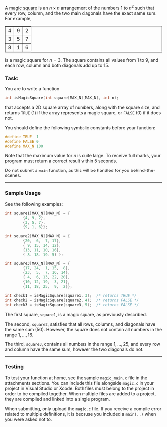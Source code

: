 A [magic square](https://en.wikipedia.org/wiki/Magic_square) is an $n\times n$ arrangement of the numbers $1$ to $n^2$ such that every row, column, and the two main diagonals have the exact same sum.  For example, 

<table border="1" align="center">
	<tr><td>4</td><td>9</td><td>2</td></tr>
	<tr><td>3</td><td>5</td><td>7</td></tr>
	<tr><td>8</td><td>1</td><td>6</td></tr>
</table>

is a magic square for $n = 3$.  The square contains all values from 1 to 9, and each row, column and both diagonals add up to 15.

### Task:

You are to write a function 
```c
int isMagicSquare(int square[MAX_N][MAX_N], int n);
```
that accepts a 2D square array of numbers, along with the square size, and returns `TRUE` (1) if the array represents a magic square, or `FALSE` (0) if it does not.

You should define the following symbolic constants before your function:

```c
#define TRUE  1
#define FALSE 0
#define MAX_N 100
```

Note that the maximum value for $n$ is quite large.  To receive full marks, your program must return a correct result within 5 seconds.

Do not submit a `main` function, as this will be handled for you behind-the-scenes.

---

### Sample Usage

See the following examples:
```c
int square1[MAX_N][MAX_N] = {
		{4, 9, 2},
		{3, 5, 7},
		{9, 1, 6}};

int square2[MAX_N][MAX_N] = {
		{20,  6,  7, 17},
		{ 9, 15, 14, 12},
		{13, 11, 10, 16},
		{ 8, 18, 19, 5}	};

int square3[MAX_N][MAX_N] = {
		{17, 24,  1, 15,  8},
		{23,  5,  7, 16, 14},
		{ 4,  6, 13, 22, 20},
		{10, 12, 19,  3, 21}, 
		{11, 18, 25,  9,  2}};

int check1 = isMagicSquare(square1, 3);  /* returns TRUE */
int check2 = isMagicSquare(square2, 4);  /* returns FALSE */
int check3 = isMagicSquare(square3, 5);  /* returns FALSE */
```
The first square, `square1`, is a magic square, as previously described.

The second, `square2`, satisfies that all rows, columns, and diagonals have the same sum (50).  However, the square does not contain all numbers in the range $1, \ldots, 16$.

The third, `square3`, contains all numbers in the range $1,\ldots,25$, and every row and column have the same sum, however the two diagonals do not.

---
### Testing

To test your function at home, see the sample `magic_main.c` file in the attachments sections.  You can include this file alongside `magic.c` in your project in Visual Studio or Xcode.  Both files must belong to the project in order to be compiled together.  When multiple files are added to a project, they are compiled and linked into a single program.  

When submitting, only upload the `magic.c` file.  If you receive a compile error related to multiple definitions, it is because you included a `main(..)` when you were asked not to.


